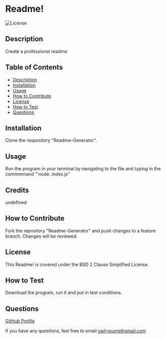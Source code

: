 # Readme!
  ![License](https://img.shields.io/badge/License-BSD_2_Clause_Simplified_License-blue.svg)
  
  ## Description
  Create a professional readme
  ## Table of Contents 
  - [Description](#description)
  - [Installation](#installation)
  - [Usage](#usage)
  - [How to Contribute](#how-to-contribute)
  - [License](#license)
  - [How to Test](#how-to-test)
  - [Questions](#questions)

  ## Installation
  Clone the respository "Readme-Generator". 

  ## Usage
  Run the program in your terminal by navigating to the file and typing in the commmmand  "'node.  index.js"

  ## Credits
  undefined

  ## How to Contribute
  Fork the repository "Readme-Generator" and push changes to a feature branch. Changes will be reviewed. 

  ## License
  This Readme! is covered under the BSD 2 Clause Simplified License.

  ## How to Test
  Download the program, run it and put in test conditions. 

  ## Questions
  [GitHub Profile](https://github.com/uwlryoung)

  If you have any questions, feel free to email uwlryoung@gmail.com